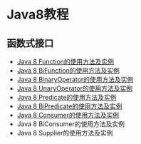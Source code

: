 # Java8教程

## 函数式接口
+ [Java 8 Function的使用方法及实例](functional-interface/function.md)
+ [Java 8 BiFunction的使用方法及实例](functional-interface/bi-function.md)
+ [Java 8 BinaryOperator的使用方法及实例](functional-interface/binary-operator.md)
+ [Java 8 UnaryOperator的使用方法及实例](functional-interface/unary-operator.md)
+ [Java 8 Predicate的使用方法及实例](functional-interface/predicate.md)
+ [Java 8 BiPredicate的使用方法及实例](functional-interface/bi-predicate.md)
+ [Java 8 Consumer的使用方法及实例](functional-interface/consumer.md)
+ Java 8 BiConsumer的使用方法及实例
+ Java 8 Supplier的使用方法及实例
